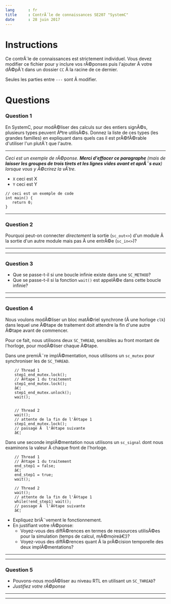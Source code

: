 ```yaml
---
lang      : fr
title     : ContrÃ´le de connaissances SE207 "SystemC"
date      : 28 juin 2017
---
```


# Instructions

Ce contrÃ´le de connaissances est strictement individuel.
Vous devez modifier ce fichier pour y inclure vos rÃ©ponses puis l'ajouter Ã  votre dÃ©pÃ´t dans un dossier `CC` Ã  la racine de ce dernier.

Seules les parties entre *`---`* sont Ã  modifier.

# Questions

### Question 1

En SystemC, pour modÃ©liser des calculs sur des entiers signÃ©s, plusieurs types peuvent Ãªtre utilisÃ©s.
Donnez la liste de ces types (les grandes familles) en expliquant dans quels cas il est prÃ©fÃ©rable d'utiliser l'un plutÃ´t que l'autre.

---

*Ceci est un exemple de rÃ©ponse. **Merci d'effacer ce paragraphe** (mais de **laisser les groupes de trois tirets et les lignes vides avant et aprÃ¨s eux**) lorsque vous y Ã©crirez la vÃ´tre.*

- `X` ceci est X
- `Y` ceci est Y

```{.cpp}
// ceci est un exemple de code
int main() {
   return 0;
}
```
---

### Question 2

Pourquoi peut-on connecter *directement* la sortie (`sc_out<>`) d'un module Ã  la sortie d'un autre module mais pas Ã  une entrÃ©e (`sc_in<>`)?

---

---

### Question 3

- Que se passe-t-il si une boucle infinie existe dans une `SC_METHOD`?
- Que se passe-t-il si la fonction `wait()` est appelÃ©e dans cette boucle infinie?


---

---

### Question 4

Nous voulons modÃ©liser un bloc matÃ©riel synchrone (Ã  une horloge `clk`) dans lequel une Ã©tape de traitement doit attendre la fin d'une autre Ã©tape avant de commencer.

Pour ce fait, nous utilisons deux `SC_THREAD`, sensibles au front montant de l'horloge, pour modÃ©liser chaque Ã©tape.

Dans une premiÃ¨re implÃ©mentation, nous utilisons un `sc_mutex` pour synchroniser les de `SC_THREAD`.

```{.cpp}
    // Thread 1
    step1_end_mutex.lock();
    // Ã©tape 1 du traitement
    step1_end_mutex.lock();
    â€¦
    step1_end_mutex.unlock();
    wait();


    // Thread 2
    wait();
    // attente de la fin de l'Ã©tape 1
    step1_end_mutex.lock();
    // passage Ã  l'Ã©tape suivante
    â€¦
```

Dans une seconde implÃ©mentation nous utilisons un `sc_signal` dont nous examinons la valeur Ã  chaque front de l'horloge.

```{.cpp}
    // Thread 1
    // Ã©tape 1 du traitement
    end_step1 = false;
    â€¦
    end_step1 = true;
    wait();

    // Thread 2
    wait();
    // attente de la fin de l'Ã©tape 1
    while(!end_step1) wait();
    // passage Ã  l'Ã©tape suivante
    â€¦
```

- Expliquez briÃ¨vement le fonctionnement.
- En justifiant votre rÃ©ponse:
    * Voyez-vous des diffÃ©rences en termes de ressources utilisÃ©es pour la simulation (temps de calcul, mÃ©moireâ€¦)?
    * Voyez-vous des diffÃ©rences quant Ã  la prÃ©cision temporelle des deux implÃ©mentations?

---

---


### Question 5

- Pouvons-nous modÃ©liser au niveau RTL en utilisant un `SC_THREAD`?
- *Justifiez votre rÃ©ponse*


---

---
